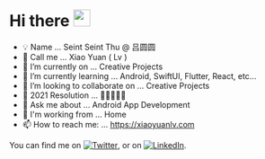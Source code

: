 # Hi there <img src="https://i.pinimg.com/originals/59/83/68/59836845467e5de3053bf11b48f4b2aa.gif" width="30px">

- 💡 Name ... Seint Seint Thu @ 吕圆圆 
- 💬 Call me ... Xiao Yuan ( Lv ) 
- 🔭 I’m currently on ... Creative Projects
- 🌱 I’m currently learning ... Android, SwiftUI, Flutter, React, etc...
- 🙌 I’m looking to collaborate on ... Creative Projects
- 🎯 2021 Resolution ... 📱🧘🦋🌻🌱
- 💬 Ask me about ... Android App Development
- 🏡 I'm working from ... Home
- 📫 How to reach me: ... https://xiaoyuanlv.com

You can find me on [![Twitter][1.2]][1], or on [![LinkedIn][2.2]][2].

<!-- Icons -->

[1.2]: http://i.imgur.com/wWzX9uB.png (@xiaoyuanlv)
[2.2]: https://raw.githubusercontent.com/MartinHeinz/MartinHeinz/master/linkedin-3-16.png (xiaoyuanlv)

<!-- Links to your social media accounts -->

[1]: https://twitter.com/xiaoyuanlv
[2]: https://www.linkedin.com/in/xiaoyuanlv/

<!--
**xiaoyuanlv/xiaoyuanlv** is a ✨ _special_ ✨ repository because its `README.md` (this file) appears on your GitHub profile.

Here are some ideas to get you started:

- 🔭 I’m currently working on ...
- 🌱 I’m currently learning ...
- 👯 I’m looking to collaborate on ...
- 🤔 I’m looking for help with ...
- 💬 Ask me about ...
- 📫 How to reach me: ...
- 😄 Pronouns: ...
- ⚡ Fun fact: ...
-->
